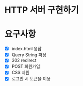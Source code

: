 # HTTP 서버 구현하기

# 요구사항

- [x] index.html 응답
- [x] Query String 파싱
- [x] 302 redirect
- [x] POST 회원가입
- [x] CSS 지원 
- [x] 로그인 시 토큰을 이용